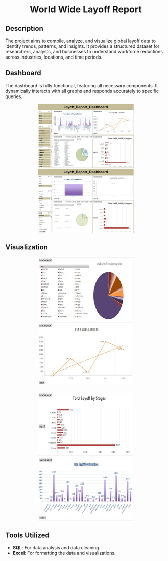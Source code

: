 <h1 align="center">World Wide Layoff Report</h1>

<!-- Description Section -->
## Description

The project aims to compile, analyze, and visualize global layoff data to identify trends, patterns, and insights. It provides a structured dataset for researchers, analysts, and businesses to understand workforce reductions across industries, locations, and time periods. 

<!-- Dashboard Section with 2 Images -->
## Dashboard

The dashboard is fully functional, featuring all necessary components. It dynamically interacts with all graphs and responds accurately to specific queries.

<p align="Center">
  <img src="Images/Dashboard1.jpg" width="300" height="200" alt="Dashboard Image 1">
  <img src="Images/Dashboard2.jpg" width="300" height="200" alt="Dashboard Image 2">
</p>


<!-- Visualization Section with 6 Images -->
## Visualization

<p align="center">
  <img src="Images/Project1.jpg" width="300" height="200" alt="Visualization Image 1">
  <img src="Images/Project2.jpg" width="300" height="200" alt="Visualization Image 2">
</p>

<p align="center">
  <img src="Images/Project3.jpg" width="300" height="200" alt="Visualization Image 3">
  <img src="Images/Project4.jpg" width="300" height="200" alt="Visualization Image 4">
</p>


<!-- Tools Utilized Section -->
## Tools Utilized

- **SQL**: For data analysis and data cleaning.
- **Excel**: For formatting the data and visualizations.
